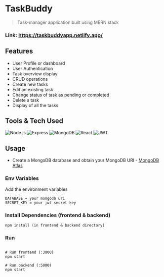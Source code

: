 # TaskBuddy

> Task-manager application built using MERN stack


### Link: https://taskbuddyapp.netlify.app/

## Features

- User Profile or dashboard
- User Authentication
- Task overview display
- CRUD operations
- Create new tasks
- Edit an existing task
- Change status of task as pending or completed
- Delete a task
- Display of all the tasks

## Tools & Tech Used

  ![Node.js](https://img.shields.io/static/v1?style=for-the-badge&message=Node.js&color=339933&logo=Node.js&logoColor=FFFFFF&label=)
  ![Express](https://img.shields.io/static/v1?style=for-the-badge&message=Express&color=000000&logo=Express&logoColor=FFFFFF&label=)
  ![MongoDB](https://img.shields.io/static/v1?style=for-the-badge&message=MongoDB&color=47A248&logo=MongoDB&logoColor=FFFFFF&label=)
  ![React](https://img.shields.io/static/v1?style=for-the-badge&message=React&color=222222&logo=React&logoColor=61DAFB&label=)
  ![JWT](https://img.shields.io/static/v1?style=for-the-badge&message=JSON+Web+Tokens&color=000000&logo=JSON+Web+Tokens&logoColor=FFFFFF&label=)
  


## Usage

- Create a MongoDB database and obtain your MongoDB URI - [MongoDB Atlas](https://www.mongodb.com/cloud/atlas/register)

### Env Variables

Add the environment variables

```
DATABASE = your mongodb uri
SECRET_KEY = your jwt secret key
```

### Install Dependencies (frontend & backend)

```
npm install (in frontend & backend directory)
```

### Run

```

# Run frontend (:3000)
npm start

# Run backend (:5000)
npm start
```